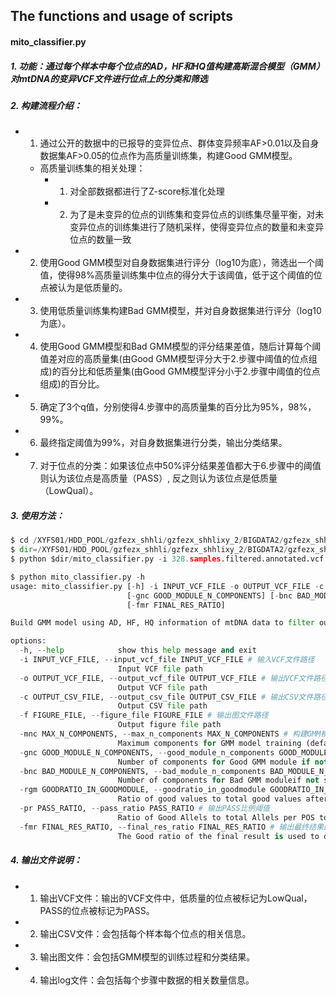 ## The functions and usage of scripts

#### mito_classifier.py
##### 1. 功能：通过每个样本中每个位点的AD，HF和HQ值构建高斯混合模型（GMM）对mtDNA的变异VCF文件进行位点上的分类和筛选
##### 2. 构建流程介绍：
- 1. 通过公开的数据中的已报导的变异位点、群体变异频率AF>0.01以及自身数据集AF>0.05的位点作为高质量训练集，构建Good GMM模型。
  - 高质量训练集的相关处理：
    - 1. 对全部数据都进行了Z-score标准化处理
    - 2. 为了是未变异的位点的训练集和变异位点的训练集尽量平衡，对未变异位点的训练集进行了随机采样，使得变异位点的数量和未变异位点的数量一致
- 2. 使用Good GMM模型对自身数据集进行评分（log10为底），筛选出一个阈值，使得98%高质量训练集中位点的得分大于该阈值，低于这个阈值的位点被认为是低质量的。
- 3. 使用低质量训练集构建Bad GMM模型，并对自身数据集进行评分（log10为底）。
- 4. 使用Good GMM模型和Bad GMM模型的评分结果差值，随后计算每个阈值差对应的高质量集(由Good GMM模型评分大于2.步骤中阈值的位点组成)的百分比和低质量集(由Good GMM模型评分小于2.步骤中阈值的位点组成)的百分比。
- 5. 确定了3个q值，分别使得4.步骤中的高质量集的百分比为95%，98%，99%。
- 6. 最终指定阈值为99%，对自身数据集进行分类，输出分类结果。
- 7. 对于位点的分类：如果该位点中50%评分结果差值都大于6.步骤中的阈值则认为该位点是高质量（PASS）, 反之则认为该位点是低质量（LowQual）。

##### 3. 使用方法：
```python
$ cd /XYFS01/HDD_POOL/gzfezx_shhli/gzfezx_shhlixy_2/BIGDATA2/gzfezx_shhli_2/USER/20241225_BIGCS_mtDNA/output_bq20/03.annotation
$ dir=/XYFS01/HDD_POOL/gzfezx_shhli/gzfezx_shhlixy_2/BIGDATA2/gzfezx_shhli_2/software/mitoquest/tools
$ python $dir/mito_classifier.py -i 328.samples.filtered.annotated.vcf.gz -o 328.samples.filtered.annotated.GMM98_diy.vcf.gz -c 328.samples.filtered.annotated.GMM98_diy.csv -f 328.samples.filtered.annotated.GMM98_diy.pdf -rgm 0.98 -gnc 5 -bnc 7 &

$ python mito_classifier.py -h
usage: mito_classifier.py [-h] -i INPUT_VCF_FILE -o OUTPUT_VCF_FILE -c OUTPUT_CSV_FILE -f FIGURE_FILE [-mnc MAX_N_COMPONENTS]
                          [-gnc GOOD_MODULE_N_COMPONENTS] [-bnc BAD_MODULE_N_COMPONENTS] [-rgm GOODRATIO_IN_GOODMODULE] [-pr PASS_RATIO]
                          [-fmr FINAL_RES_RATIO]

Build GMM model using AD, HF, HQ information of mtDNA data to filter out bad sites values.

options:
  -h, --help            show this help message and exit
  -i INPUT_VCF_FILE, --input_vcf_file INPUT_VCF_FILE # 输入VCF文件路径
                        Input VCF file path
  -o OUTPUT_VCF_FILE, --output_vcf_file OUTPUT_VCF_FILE # 输出VCF文件路径
                        Output VCF file path
  -c OUTPUT_CSV_FILE, --output_csv_file OUTPUT_CSV_FILE # 输出CSV文件路径
                        Output CSV file path
  -f FIGURE_FILE, --figure_file FIGURE_FILE # 输出图文件路径
                        Output figure file path
  -mnc MAX_N_COMPONENTS, --max_n_components MAX_N_COMPONENTS # 构建GMM模型的最大组件数量
                        Maximum components for GMM model training (default: 10)
  -gnc GOOD_MODULE_N_COMPONENTS, --good_module_n_components GOOD_MODULE_N_COMPONENTS # 指定构建Good GMM模块的组件数量
                        Number of components for Good GMM module if not specified, default is auto-selected
  -bnc BAD_MODULE_N_COMPONENTS, --bad_module_n_components BAD_MODULE_N_COMPONENTS # 指定构建Bad GMM模块的组件数量
                        Number of components for Bad GMM moduleif not specified, default is auto-selected
  -rgm GOODRATIO_IN_GOODMODULE, --goodratio_in_goodmodule GOODRATIO_IN_GOODMODULE # Good模块中Good比例阈值
                        Ratio of good values to total good values after Good module to select subdataset (Bad values) to train Bad GMM model (default: 0.98)
  -pr PASS_RATIO, --pass_ratio PASS_RATIO # 输出PASS比例阈值
                        Ratio of Good Allels to total Allels per POS to label a site as PASS or LowQual (default: 0.5)
  -fmr FINAL_RES_RATIO, --final_res_ratio FINAL_RES_RATIO # 输出最终结果的Good比例阈值
                        The Good ratio of the final result is used to determine whether the value is good or bad (default: 0.99)
```
##### 4. 输出文件说明：
- 1. 输出VCF文件：输出的VCF文件中，低质量的位点被标记为LowQual，PASS的位点被标记为PASS。
- 2. 输出CSV文件：会包括每个样本每个位点的相关信息。
- 3. 输出图文件：会包括GMM模型的训练过程和分类结果。
- 4. 输出log文件：会包括每个步骤中数据的相关数量信息。